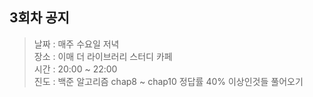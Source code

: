 ## 3회차 공지
> 날짜 : 매주 수요일 저녁<br>
> 장소 : 이매 더 라이브러리 스터디 카페<br>
> 시간 : 20:00 ~ 22:00 <br>
> 진도 : 백준 알고리즘 chap8 ~ chap10 정답률 40% 이상인것들 풀어오기
